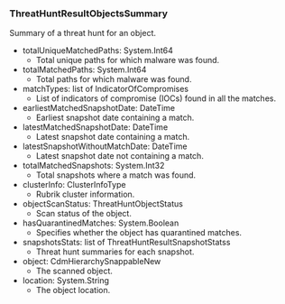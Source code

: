 ### ThreatHuntResultObjectsSummary
Summary of a threat hunt for an object.

- totalUniqueMatchedPaths: System.Int64
  - Total unique paths for which malware was found.
- totalMatchedPaths: System.Int64
  - Total paths for which malware was found.
- matchTypes: list of IndicatorOfCompromises
  - List of indicators of compromise (IOCs) found in all the matches.
- earliestMatchedSnapshotDate: DateTime
  - Earliest snapshot date containing a match.
- latestMatchedSnapshotDate: DateTime
  - Latest snapshot date containing a match.
- latestSnapshotWithoutMatchDate: DateTime
  - Latest snapshot date not containing a match.
- totalMatchedSnapshots: System.Int32
  - Total snapshots where a match was found.
- clusterInfo: ClusterInfoType
  - Rubrik cluster information.
- objectScanStatus: ThreatHuntObjectStatus
  - Scan status of the object.
- hasQuarantinedMatches: System.Boolean
  - Specifies whether the object has quarantined matches.
- snapshotsStats: list of ThreatHuntResultSnapshotStatss
  - Threat hunt summaries for each snapshot.
- object: CdmHierarchySnappableNew
  - The scanned object.
- location: System.String
  - The object location.
